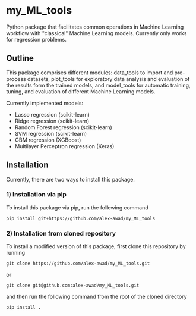 # my_ML_tools
Python package that facilitates common operations in Machine Learning workflow
with "classical" Machine Learning models. Currently only works for regression 
problems. 

## Outline
This package comprises different modules: data_tools to import and pre-process datasets, plot_tools for 
exploratory data analysis and evaluation of the results form the trained models,
and model_tools for automatic training, tuning, and evaluation of different 
Machine Learning models.

Currently implemented models: 
- Lasso regression (scikit-learn)
- Ridge regression (scikit-learn)
- Random Forest regression (scikit-learn) 
- SVM regression (scikit-learn)
- GBM regression (XGBoost)
- Multilayer Perceptron regression (Keras)

## Installation

Currently, there are two ways to install this package.

### 1) Installation via pip

To install this package via pip, run the following command

```
pip install git+https://github.com/alex-awad/my_ML_tools
```

### 2) Installation from cloned repository

To install a modified version of this package, first clone this repository by running

```
git clone https://github.com/alex-awad/my_ML_tools.git
```

or 

```
git clone git@github.com:alex-awad/my_ML_tools.git
```

and then run the following command from the root of the cloned directory

```
pip install .
```




